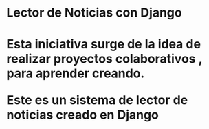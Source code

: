 <h1>Lector de Noticias con Django<h1>

<p>Esta iniciativa surge de la idea de realizar proyectos colaborativos , para aprender creando.</p>

<p>Este es un sistema de lector de noticias creado en Django</p>